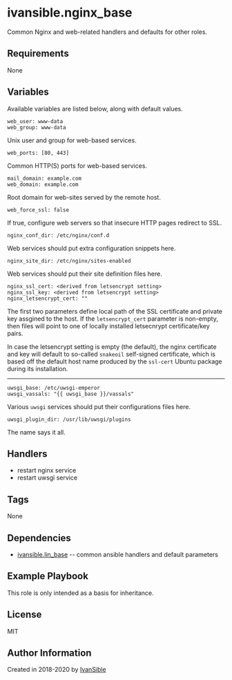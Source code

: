 # ivansible.nginx_base

Common Nginx and web-related handlers and defaults for other roles.


## Requirements

None


## Variables

Available variables are listed below, along with default values.

    web_user: www-data
    web_group: www-data
Unix user and group for web-based services.

    web_ports: [80, 443]
Common HTTP(S) ports for web-based services.

    mail_domain: example.com
    web_domain: example.com
Root domain for web-sites served by the remote host.

    web_force_ssl: false
If true, configure web servers so that insecure HTTP pages redirect to SSL.

    nginx_conf_dir: /etc/nginx/conf.d
Web services should put extra configuration snippets here.

    nginx_site_dir: /etc/nginx/sites-enabled
Web services should put their site definition files here.

    nginx_ssl_cert: <derived from letsencrypt setting>
    nginx_ssl_key: <derived from letsencrypt setting>
    nginx_letsencrypt_cert: ""
The first two parameters define local path of the SSL certificate and
private key assgined to the host. If the `letsencrypt_cert` parameter
is non-empty, then files will point to one of locally installed letsecnrypt
certificate/key pairs.

In case the letsencrypt setting is empty (the default), the nginx
certificate and key will default to so-called `snakeoil` self-signed
certificate, which is based off the default host name produced by the
`ssl-cert` Ubuntu package during its installation.

---

    uwsgi_base: /etc/uwsgi-emperor
    uwsgi_vassals: "{{ uwsgi_base }}/vassals"
Various `uwsgi` services should put their configurations files here.

    uwsgi_plugin_dir: /usr/lib/uwsgi/plugins
The name says it all.


## Handlers

- restart nginx service
- restart uwsgi service


## Tags

None


## Dependencies

- [ivansible.lin_base](https://github.com/ivansible/lin-base)
  -- common ansible handlers and default parameters


## Example Playbook

This role is only intended as a basis for inheritance.


## License

MIT

## Author Information

Created in 2018-2020 by [IvanSible](https://github.com/ivansible)
